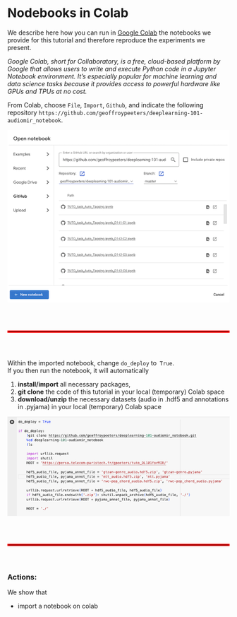 # Nodebooks in Colab

We describe here how you can run in [Google Colab](https://colab.research.google.com/) the notebooks we provide for this tutorial and therefore reproduce the  experiments we present.

*Google Colab, short for Collaboratory, is a free, cloud-based platform by Google that allows users to write and execute Python code in a Jupyter Notebook environment. It’s especially popular for machine learning and data science tasks because it provides access to powerful hardware like GPUs and TPUs at no cost.*

From Colab, choose `File`, `Import`, `Github`, and indicate the following repository `https://github.com/geoffroypeeters/deeplearning-101-audiomir_notebook`.

![colab1](/images/colab_1.png)


<hr style="border: 2px solid red; margin: 60px 0;">


Within the imported notebook, change `do_deploy` to` True`.\
If you then run the notebook, it will automatically
1. **install/import** all necessary packages,
2. **git clone** the code of this tutorial in your local (temporary) Colab space
3. **download/unzip** the necessary datasets (audio in .hdf5 and annotations in .pyjama) in your local (temporary) Colab space

![colab2](/images/colab_2.png)


<hr style="border: 2px solid red; margin: 60px 0;">


### Actions:

We show that
- import a notebook on colab

